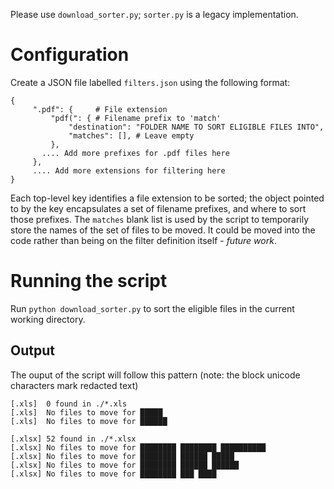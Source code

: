 
Please use `download_sorter.py`; `sorter.py` is a legacy implementation.

# Configuration
Create a JSON file labelled `filters.json` using the following format:

```
{
     ".pdf": {     # File extension
         "pdf(": { # Filename prefix to 'match'
             "destination": "FOLDER NAME TO SORT ELIGIBLE FILES INTO",
             "matches": [], # Leave empty
         },
       .... Add more prefixes for .pdf files here
     },
     .... Add more extensions for filtering here
}
```

Each top-level key identifies a file extension to be sorted; the object pointed to by the key encapsulates a set of filename prefixes, and where to sort those prefixes.
The `matches` blank list is used by the script to temporarily store the names of the set of files to be moved. It could be moved into the code rather than being on the filter definition itself - _future work_.

# Running the script

Run `python download_sorter.py` to sort the eligible files in the current working directory.

## Output
The ouput of the script will follow this pattern (note: the block unicode characters mark redacted text)
```
[.xls]  0 found in ./*.xls
[.xls]  No files to move for █████
[.xls]  No files to move for ██████

[.xlsx] 52 found in ./*.xlsx
[.xlsx] No files to move for ████████ ████████ ██████████
[.xlsx] No files to move for ████████ ██████ █████
[.xlsx] No files to move for ████████ ██████ ██████
[.xlsx] No files to move for ████████ ███ ████
```
